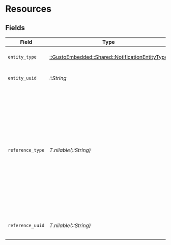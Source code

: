 # Resources


## Fields

| Field                                                                                                                                                                                                                                                 | Type                                                                                                                                                                                                                                                  | Required                                                                                                                                                                                                                                              | Description                                                                                                                                                                                                                                           |
| ----------------------------------------------------------------------------------------------------------------------------------------------------------------------------------------------------------------------------------------------------- | ----------------------------------------------------------------------------------------------------------------------------------------------------------------------------------------------------------------------------------------------------- | ----------------------------------------------------------------------------------------------------------------------------------------------------------------------------------------------------------------------------------------------------- | ----------------------------------------------------------------------------------------------------------------------------------------------------------------------------------------------------------------------------------------------------- |
| `entity_type`                                                                                                                                                                                                                                         | [::GustoEmbedded::Shared::NotificationEntityType](../../models/shared/notificationentitytype.md)                                                                                                                                                      | :heavy_check_mark:                                                                                                                                                                                                                                    | The type of entity being described.                                                                                                                                                                                                                   |
| `entity_uuid`                                                                                                                                                                                                                                         | *::String*                                                                                                                                                                                                                                            | :heavy_check_mark:                                                                                                                                                                                                                                    | Unique identifier of the entity                                                                                                                                                                                                                       |
| `reference_type`                                                                                                                                                                                                                                      | *T.nilable(::String)*                                                                                                                                                                                                                                 | :heavy_minus_sign:                                                                                                                                                                                                                                    | Optional. The type of a resource that is related to the one described by entity_type and entity_uuid. For instance, if the entity_type is “BankAccount”, the reference_type could be the “Employee” or “Contractor” to whom the bank account belongs. |
| `reference_uuid`                                                                                                                                                                                                                                      | *T.nilable(::String)*                                                                                                                                                                                                                                 | :heavy_minus_sign:                                                                                                                                                                                                                                    | Optional. Unique identifier of the reference.                                                                                                                                                                                                         |